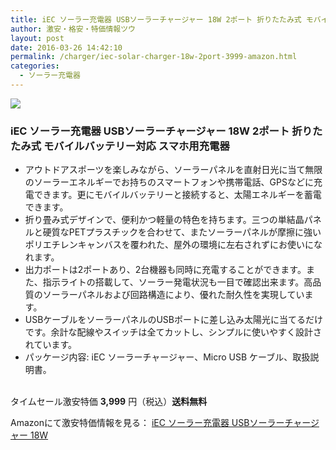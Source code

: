 ```yaml
---
title: iEC ソーラー充電器 USBソーラーチャージャー 18W 2ポート 折りたたみ式 モバイルバッテリー対応 スマホ用充電器 タイムセール特価3,999円！送料無料！
author: 激安・格安・特価情報ツウ
layout: post
date: 2016-03-26 14:42:10
permalink: /charger/iec-solar-charger-18w-2port-3999-amazon.html
categories:
  - ソーラー充電器
---
```


<div class="img-bg2 img_L">
<a  href="http://www.amazon.co.jp/gp/product/B01B43QK64/ref=as_li_qf_sp_asin_il?ie=UTF8&camp=247&creative=1211&creativeASIN=B01B43QK64&linkCode=as2&tag=tokkajohotsu-22"><img border="0" src="http://ws-fe.amazon-adsystem.com/widgets/q?_encoding=UTF8&ASIN=B01B43QK64&Format=_SL160_&ID=AsinImage&MarketPlace=JP&ServiceVersion=20070822&WS=1&tag=tokkajohotsu-22" ></a><img src="http://ir-jp.amazon-adsystem.com/e/ir?t=tokkajohotsu-22&l=as2&o=9&a=B01B43QK64" width="1" height="1" border="0" alt="" style="border:none !important; margin:0px !important;" />
</div>

### iEC ソーラー充電器 USBソーラーチャージャー 18W 2ポート 折りたたみ式 モバイルバッテリー対応 スマホ用充電器
<!--more-->

* アウトドアスポーツを楽しみながら、ソーラーパネルを直射日光に当て無限のソーラーエネルギーでお持ちのスマートフォンや携帯電話、GPSなどに充電できます。更にモバイルバッテリーと接続すると、太陽エネルギーを蓄電できます。
* 折り畳み式デザインで、便利かつ軽量の特色を持ちます。三つの単結晶パネルと硬質なPETプラスチックを合わせて、またソーラーパネルが摩擦に強いポリエチレンキャンバスを覆われた、屋外の環境に左右されずにお使いになれます。
* 出力ポートは2ポートあり、2台機器も同時に充電することができます。また、指示ライトの搭載して、ソーラー発電状況も一目で確認出来ます。高品質のソーラーパネルおよび回路構造により、優れた耐久性を実現しています。
* USBケーブルをソーラーパネルのUSBポートに差し込み太陽光に当てるだけです。余計な配線やスイッチは全てカットし、シンプルに使いやすく設計されています。
* パッケージ内容: iEC ソーラーチャージャー、Micro USB ケーブル、取扱説明書。

<br clear="all" />タイムセール激安特価 <span class="tokka-price"><strong>3,999</strong></span> 円（税込）**送料無料**

Amazonにて激安特価情報を見る： <span class="fs150p"><a href="http://www.amazon.co.jp/gp/product/B01B43QK64/ref=as_li_qf_sp_asin_il?ie=UTF8&camp=247&creative=1211&creativeASIN=B01B43QK64&linkCode=as2&tag=tokkajohotsu-22" target="_blank">iEC ソーラー充電器 USBソーラーチャージャー 18W</a></span>
